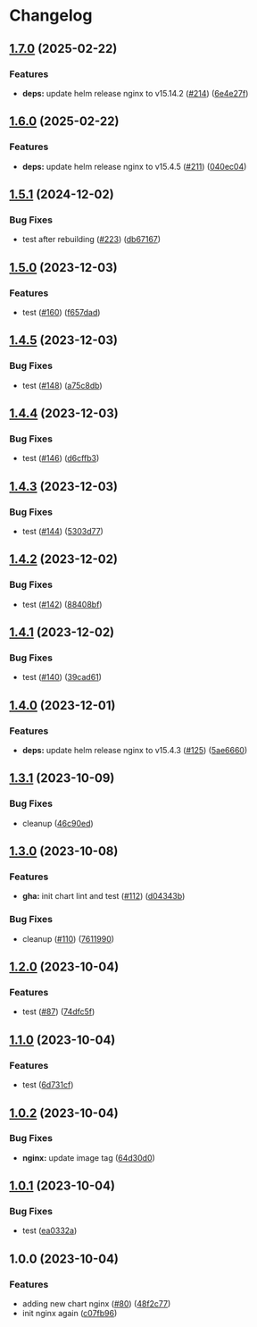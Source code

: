 # Changelog

## [1.7.0](https://github.com/sunggun-yu/meowhq-helm-charts/compare/meowhq-nginx-v1.6.0...meowhq-nginx-v1.7.0) (2025-02-22)


### Features

* **deps:** update helm release nginx to v15.14.2 ([#214](https://github.com/sunggun-yu/meowhq-helm-charts/issues/214)) ([6e4e27f](https://github.com/sunggun-yu/meowhq-helm-charts/commit/6e4e27faacf235a6668bea1f234834598c11b70c))

## [1.6.0](https://github.com/sunggun-yu/meowhq-helm-charts/compare/meowhq-nginx-v1.5.1...meowhq-nginx-v1.6.0) (2025-02-22)


### Features

* **deps:** update helm release nginx to v15.4.5 ([#211](https://github.com/sunggun-yu/meowhq-helm-charts/issues/211)) ([040ec04](https://github.com/sunggun-yu/meowhq-helm-charts/commit/040ec045db64a2129a6ac9f09ab2c99f9d8aef88))

## [1.5.1](https://github.com/sunggun-yu/meowhq-helm-charts/compare/meowhq-nginx-v1.5.0...meowhq-nginx-v1.5.1) (2024-12-02)


### Bug Fixes

* test after rebuilding ([#223](https://github.com/sunggun-yu/meowhq-helm-charts/issues/223)) ([db67167](https://github.com/sunggun-yu/meowhq-helm-charts/commit/db67167111791639e3563a97eb41cbcd4a3c2c91))

## [1.5.0](https://github.com/sunggun-yu/meowhq-helm-charts/compare/meowhq-nginx-v1.4.5...meowhq-nginx-v1.5.0) (2023-12-03)


### Features

* test ([#160](https://github.com/sunggun-yu/meowhq-helm-charts/issues/160)) ([f657dad](https://github.com/sunggun-yu/meowhq-helm-charts/commit/f657dada50a1f619d734e19af1efb1be04af3475))

## [1.4.5](https://github.com/sunggun-yu/meowhq-helm-charts/compare/meowhq-nginx-v1.4.4...meowhq-nginx-v1.4.5) (2023-12-03)


### Bug Fixes

* test ([#148](https://github.com/sunggun-yu/meowhq-helm-charts/issues/148)) ([a75c8db](https://github.com/sunggun-yu/meowhq-helm-charts/commit/a75c8dbbcfed1c5cc948af6589fa98db5069e62b))

## [1.4.4](https://github.com/sunggun-yu/meowhq-helm-charts/compare/meowhq-nginx-v1.4.3...meowhq-nginx-v1.4.4) (2023-12-03)


### Bug Fixes

* test ([#146](https://github.com/sunggun-yu/meowhq-helm-charts/issues/146)) ([d6cffb3](https://github.com/sunggun-yu/meowhq-helm-charts/commit/d6cffb3e274c072c7d24b69045726f48435db665))

## [1.4.3](https://github.com/sunggun-yu/meowhq-helm-charts/compare/meowhq-nginx-v1.4.2...meowhq-nginx-v1.4.3) (2023-12-03)


### Bug Fixes

* test ([#144](https://github.com/sunggun-yu/meowhq-helm-charts/issues/144)) ([5303d77](https://github.com/sunggun-yu/meowhq-helm-charts/commit/5303d777770199074266b6863bd63fd56fed4524))

## [1.4.2](https://github.com/sunggun-yu/meowhq-helm-charts/compare/meowhq-nginx-v1.4.1...meowhq-nginx-v1.4.2) (2023-12-02)


### Bug Fixes

* test ([#142](https://github.com/sunggun-yu/meowhq-helm-charts/issues/142)) ([88408bf](https://github.com/sunggun-yu/meowhq-helm-charts/commit/88408bf1fba6bd185894e3514d735a78dc04eddd))

## [1.4.1](https://github.com/sunggun-yu/meowhq-helm-charts/compare/meowhq-nginx-v1.4.0...meowhq-nginx-v1.4.1) (2023-12-02)


### Bug Fixes

* test ([#140](https://github.com/sunggun-yu/meowhq-helm-charts/issues/140)) ([39cad61](https://github.com/sunggun-yu/meowhq-helm-charts/commit/39cad61e368905fa25fe48a6c57950fba55c1ef3))

## [1.4.0](https://github.com/sunggun-yu/meowhq-helm-charts/compare/meowhq-nginx-v1.3.1...meowhq-nginx-v1.4.0) (2023-12-01)


### Features

* **deps:** update helm release nginx to v15.4.3 ([#125](https://github.com/sunggun-yu/meowhq-helm-charts/issues/125)) ([5ae6660](https://github.com/sunggun-yu/meowhq-helm-charts/commit/5ae66607744a9f4636a23eccee54cf773dc2fb2b))

## [1.3.1](https://github.com/sunggun-yu/meowhq-helm-charts/compare/meowhq-nginx-v1.3.0...meowhq-nginx-v1.3.1) (2023-10-09)


### Bug Fixes

* cleanup ([46c90ed](https://github.com/sunggun-yu/meowhq-helm-charts/commit/46c90ed5bff036a62d35255b025c5aea0117bb43))

## [1.3.0](https://github.com/sunggun-yu/meowhq-helm-charts/compare/meowhq-nginx-v1.2.0...meowhq-nginx-v1.3.0) (2023-10-08)


### Features

* **gha:** init chart lint and test ([#112](https://github.com/sunggun-yu/meowhq-helm-charts/issues/112)) ([d04343b](https://github.com/sunggun-yu/meowhq-helm-charts/commit/d04343b99d2cbf37e0bfc1f4f9809203c4038f7a))


### Bug Fixes

* cleanup ([#110](https://github.com/sunggun-yu/meowhq-helm-charts/issues/110)) ([7611990](https://github.com/sunggun-yu/meowhq-helm-charts/commit/76119901226d4a1cb395a831fa76501dd041d4b0))

## [1.2.0](https://github.com/sunggun-yu/meowhq-helm-charts/compare/meowhq-nginx-v1.1.0...meowhq-nginx-v1.2.0) (2023-10-04)


### Features

* test ([#87](https://github.com/sunggun-yu/meowhq-helm-charts/issues/87)) ([74dfc5f](https://github.com/sunggun-yu/meowhq-helm-charts/commit/74dfc5f26ca51c930d2dc66db94a9881975aa025))

## [1.1.0](https://github.com/sunggun-yu/meowhq-helm-charts/compare/meowhq-nginx-v1.0.2...meowhq-nginx-v1.1.0) (2023-10-04)


### Features

* test ([6d731cf](https://github.com/sunggun-yu/meowhq-helm-charts/commit/6d731cfdaa71a60a55ce1d4349e70aeedf189f20))

## [1.0.2](https://github.com/sunggun-yu/meowhq-helm-charts/compare/meowhq-nginx-v1.0.1...meowhq-nginx-v1.0.2) (2023-10-04)


### Bug Fixes

* **nginx:** update image tag ([64d30d0](https://github.com/sunggun-yu/meowhq-helm-charts/commit/64d30d0970a9f75c671676fef66b2f531c635727))

## [1.0.1](https://github.com/sunggun-yu/meowhq-helm-charts/compare/meowhq-nginx-v1.0.0...meowhq-nginx-v1.0.1) (2023-10-04)


### Bug Fixes

* test ([ea0332a](https://github.com/sunggun-yu/meowhq-helm-charts/commit/ea0332a7ce85baa4f03fad46a2126f7bbd59c4e2))

## 1.0.0 (2023-10-04)


### Features

* adding new chart nginx ([#80](https://github.com/sunggun-yu/meowhq-helm-charts/issues/80)) ([48f2c77](https://github.com/sunggun-yu/meowhq-helm-charts/commit/48f2c7773a88151d8b890d2f4006b5373c5a86ce))
* init nginx again ([c07fb96](https://github.com/sunggun-yu/meowhq-helm-charts/commit/c07fb96aa43e8ae913e385e1f092afae76ed85f5))

